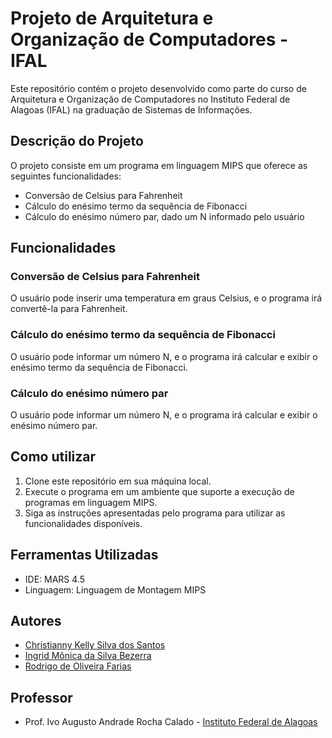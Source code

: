 # Projeto de Arquitetura e Organização de Computadores - IFAL

Este repositório contém o projeto desenvolvido como parte do curso de Arquitetura e Organização de Computadores no Instituto Federal de Alagoas (IFAL) na graduação de Sistemas de Informações.

## Descrição do Projeto

O projeto consiste em um programa em linguagem MIPS que oferece as seguintes funcionalidades:

- Conversão de Celsius para Fahrenheit
- Cálculo do enésimo termo da sequência de Fibonacci
- Cálculo do enésimo número par, dado um N informado pelo usuário

## Funcionalidades

### Conversão de Celsius para Fahrenheit

O usuário pode inserir uma temperatura em graus Celsius, e o programa irá convertê-la para Fahrenheit.

### Cálculo do enésimo termo da sequência de Fibonacci

O usuário pode informar um número N, e o programa irá calcular e exibir o enésimo termo da sequência de Fibonacci.

### Cálculo do enésimo número par

O usuário pode informar um número N, e o programa irá calcular e exibir o enésimo número par.

## Como utilizar

1. Clone este repositório em sua máquina local.
2. Execute o programa em um ambiente que suporte a execução de programas em linguagem MIPS.
3. Siga as instruções apresentadas pelo programa para utilizar as funcionalidades disponíveis.

## Ferramentas Utilizadas

- IDE: MARS 4.5
- Linguagem: Linguagem de Montagem MIPS


## Autores

- [Christianny Kelly Silva dos Santos](https://github.com/chrixtianny) 
- [Ingrid Mônica da Silva Bezerra](https://github.com/ingrimonica)
- [Rodrigo de Oliveira Farias](https://github.com/rodrigo-farias10) 

## Professor

- Prof. Ivo Augusto Andrade Rocha Calado - [Instituto Federal de Alagoas](https://www.ifal.edu.br)

